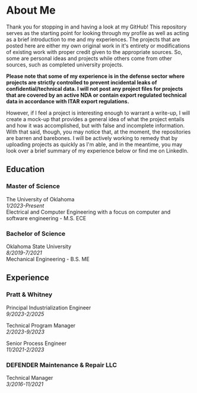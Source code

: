# About Me

Thank you for stopping in and having a look at my GitHub! This repository serves as the starting point for looking through my profile as well as acting as a brief introduction to me and my experiences. The projects that are posted here are either my own original work in it's entirety or modifications of existing work with proper credit given to the appropriate sources. So, some are personal ideas and projects while others come from other sources, such as completed university projects. 

**Please note that some of my experience is in the defense sector where projects are strictly controlled to prevent incidental leaks of confidential/technical data. I will not post any project files for projects that are covered by an active NDA or contain export regulated technical data in accordance with ITAR export regulations.**

However, if I feel a project is interesting enough to warrant a write-up, I will create a mock-up that provides a general idea of what the project entails and how it was accomplished, but with false and incomplete information. With that said, though, you may notice that, at the moment, the repositories are barren and barebones. I will be actively working to remedy that by uploading projects as quickly as I'm able, and in the meantime, you may look over a brief summary of my experience below or find me on LinkedIn.

## Education

### Master of Science
The University of Oklahoma\
*1/2023-Present*\
Electrical and Computer Engineering with a focus on computer and software engineering - M.S. ECE

### Bachelor of Science
Oklahoma State University\
*8/2019-7/2021*\
Mechanical Engineering - B.S. ME

## Experience
### Pratt & Whitney
  Principal Industrialization Engineer\
  *9/2023-2/2025*

  Technical Program Manager\
  *2/2023-9/2023*

  Senior Process Engineer\
  *11/2021-2/2023*

  ### DEFENDER Maintenance & Repair LLC  
  Technical Manager\
  *3/2016-11/2021*
